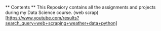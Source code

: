 
** Contents **
This Reposiory contains all the assignments and projects during my Data Science course.
(web scrap)[https://www.youtube.com/results?search_query=web+scraping+weather+data+python]
